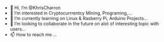 - 👋 Hi, I’m @KhrisCharron
- 👀 I’m interested in Cryptocurrrentcy Mining, Programing,...
- 🌱 I’m currently learning on Linux & Rasberry Pi, Arduino Projects...
- 💞️ I’m looking to collaborate in the future on alot of interesting topic with users...
- 📫 How to reach me ...

<!---
Khristougher/Khristougher is a ✨ special ✨ repository because its `README.md` (this file) appears on your GitHub profile.
You can click the Preview link to take a look at your changes.
--->
